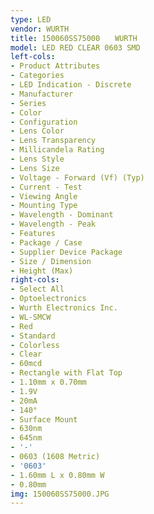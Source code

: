 ```yaml
---
type: LED
vendor: WURTH
title: 150060SS75000　　WURTH
model: LED RED CLEAR 0603 SMD
left-cols:
- Product Attributes
- Categories
- LED Indication - Discrete
- Manufacturer
- Series
- Color
- Configuration
- Lens Color
- Lens Transparency
- Millicandela Rating
- Lens Style
- Lens Size
- Voltage - Forward (Vf) (Typ)
- Current - Test
- Viewing Angle
- Mounting Type
- Wavelength - Dominant
- Wavelength - Peak
- Features
- Package / Case
- Supplier Device Package
- Size / Dimension
- Height (Max)
right-cols:
- Select All
- Optoelectronics
- Wurth Electronics Inc.
- WL-SMCW
- Red
- Standard
- Colorless
- Clear
- 60mcd
- Rectangle with Flat Top
- 1.10mm x 0.70mm
- 1.9V
- 20mA
- 140°
- Surface Mount
- 630nm
- 645nm
- '-'
- 0603 (1608 Metric)
- '0603'
- 1.60mm L x 0.80mm W
- 0.80mm
img: 150060SS75000.JPG
---
```

